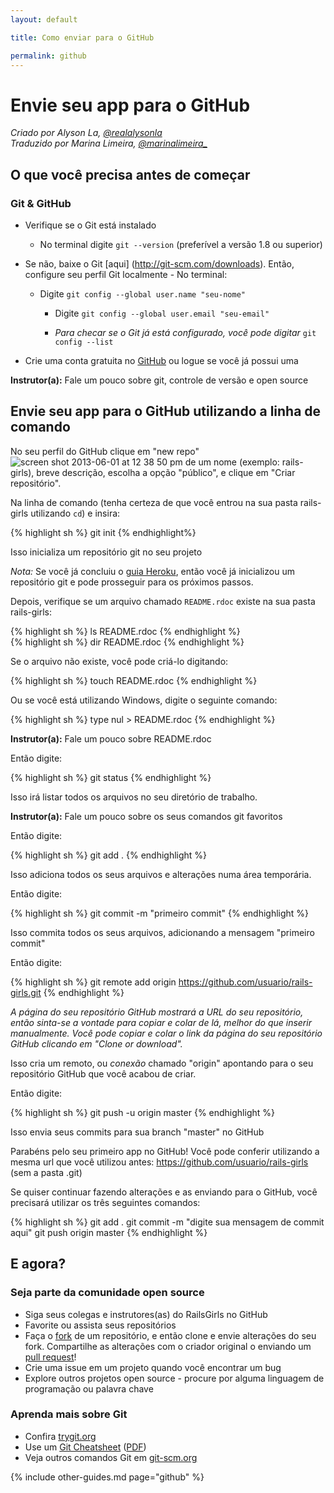 ```yaml
---
layout: default

title: Como enviar para o GitHub

permalink: github
---
```


# Envie seu app para o GitHub

*Criado por Alyson La, [@realalysonla](https://www.twitter.com/realalysonla)*  
*Traduzido por Marina Limeira, [@marinalimeira_](https://www.twitter.com/marinalimeira_)*

## O que você precisa antes de começar

### Git & GitHub

* Verifique se o Git está instalado
  * No terminal digite `git --version` (preferível a versão 1.8 ou superior)

* Se não, baixe o Git [aqui] (http://git-scm.com/downloads).
	Então, configure seu perfil Git localmente - No terminal:
  * Digite `git config --global user.name "seu-nome"`
	* Digite `git config --global user.email "seu-email"`

	* _Para checar se o Git já está configurado, você pode digitar_ `git config --list`

* Crie uma conta gratuita no [GitHub](https://github.com) ou logue se você já possui uma

**Instrutor(a):** Fale um pouco sobre git, controle de versão e open source

## Envie seu app para o GitHub utilizando a linha de comando

No seu perfil do GitHub clique em "new repo"  ![screen shot 2013-06-01 at 12 38 50 pm](https://f.cloud.github.com/assets/2623954/595307/eb70c6cc-caf2-11e2-9d2d-60deb31ac049.png) de um nome (exemplo: rails-girls), breve descrição, escolha a opção "público", e clique em "Criar repositório".

Na linha de comando (tenha certeza de que você entrou na sua pasta rails-girls utilizando `cd`) e insira:

{% highlight sh %}
git init
{% endhighlight%}

Isso inicializa um repositório git no seu projeto

*Nota:* Se você já concluiu o [guia Heroku](/heroku), então você já inicializou um repositório git e pode prosseguir para os próximos passos.

Depois, verifique se um arquivo chamado `README.rdoc` existe na sua pasta rails-girls:

<div class="os-specific">
  <div class="nix">
{% highlight sh %}
ls README.rdoc
{% endhighlight %}
  </div>
  <div class="win">
{% highlight sh %}
dir README.rdoc
{% endhighlight %}
  </div>
</div>

Se o arquivo não existe, você pode criá-lo digitando:

{% highlight sh %}
touch README.rdoc
{% endhighlight %}

Ou se você está utilizando Windows, digite o seguinte comando:

{% highlight sh %}
type nul > README.rdoc
{% endhighlight %}

**Instrutor(a):** Fale um pouco sobre README.rdoc

Então digite:

{% highlight sh %}
git status
{% endhighlight %}

Isso irá listar todos os arquivos no seu diretório de trabalho.

**Instrutor(a):** Fale um pouco sobre os seus comandos git favoritos

Então digite:

{% highlight sh %}
git add .
{% endhighlight %}

Isso adiciona todos os seus arquivos e alterações numa área temporária.

Então digite:

{% highlight sh %}
git commit -m "primeiro commit"
{% endhighlight %}

Isso commita todos os seus arquivos, adicionando a mensagem "primeiro commit"

Então digite:

{% highlight sh %}
git remote add origin https://github.com/usuario/rails-girls.git
{% endhighlight %}

_A página do seu repositório GitHub mostrará a URL do seu repositório, então sinta-se a vontade para copiar e colar de lá, melhor do que inserir manualmente. Você pode copiar e colar o link da página do seu repositório GitHub clicando em "Clone or download"._

Isso cria um remoto, ou _conexão_ chamado "origin" apontando para o seu repositório GitHub que você acabou de criar.

Então digite:

{% highlight sh %}
git push -u origin master
{% endhighlight %}

Isso envia seus commits para sua branch "master" no GitHub

Parabéns pelo seu primeiro app no GitHub! Você pode conferir utilizando a mesma url que você utilizou antes: https://github.com/usuario/rails-girls (sem a pasta .git)

Se quiser continuar fazendo alterações e as enviando para o GitHub, você precisará utilizar os três seguintes comandos:

{% highlight sh %}
git add .
git commit -m "digite sua mensagem de commit aqui"
git push origin master
{% endhighlight %}

## E agora?

### Seja parte da comunidade open source

 * Siga seus colegas e instrutores(as) do RailsGirls no GitHub
 * Favorite ou assista seus repositórios
 * Faça o [fork](https://help.github.com/articles/fork-a-repo) de um repositório, e então clone e envie alterações do seu fork. Compartilhe as alterações com o criador original o enviando um [pull request](https://help.github.com/articles/using-pull-requests)!
 * Crie uma issue em um projeto quando você encontrar um bug
 * Explore outros projetos open source - procure por alguma linguagem de programação ou palavra chave

### Aprenda mais sobre Git

 * Confira [trygit.org](http://try.github.io/)
 * Use um [Git Cheatsheet](https://github.github.com/training-kit/downloads/pt_BR/github-git-cheat-sheet/) ([PDF](https://github.github.com/training-kit/downloads/pt_BR/github-git-cheat-sheet.pdf))
 * Veja outros comandos Git em [git-scm.org](http://git-scm.com/)

{% include other-guides.md page="github" %}
